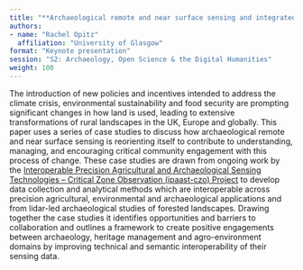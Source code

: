 ```yaml
---
title: "**Archaeological remote and near surface sensing and integrated sustainable land management**"
authors:
- name: "Rachel Opitz"
  affiliation: "University of Glasgow"
format: "Keynote presentation"
session: "S2: Archaeology, Open Science & the Digital Humanities"
weight: 100
---
```


The introduction of new policies and incentives intended to address the climate crisis, environmental sustainability and food security are prompting significant changes in how land is used, leading to extensive transformations of rural landscapes in the UK, Europe and globally. This paper uses a series of case studies to discuss how archaeological remote and near surface sensing is reorienting itself to contribute to understanding, managing, and encouraging critical community engagement with this process of change. These case studies are drawn from ongoing work by the [Interoperable Precision Agricultural and Archaeological Sensing Technologies – Critical Zone Observation (ipaast-czo) Project](https://ipaast-czo.glasgow.ac.uk/) to develop data collection and analytical methods which are interoperable across precision agricultural, environmental and archaeological applications and from lidar-led archaeological studies of forested landscapes. Drawing together the case studies it identifies opportunities and barriers to collaboration and outlines a framework to create positive engagements between archaeology, heritage management and agro-environment domains by improving technical and semantic interoperability of their sensing data. 

